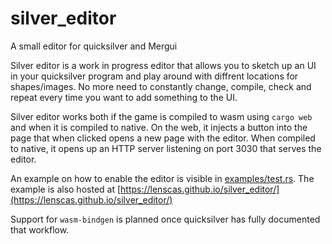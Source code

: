 # silver_editor
A small editor for quicksilver and Mergui

Silver editor is a work in progress editor that allows you to sketch up an UI in your quicksilver program and play around with diffrent locations for shapes/images.
No more need to constantly change, compile, check and repeat every time you want to add something to the UI.

Silver editor works both if the game is compiled to wasm using `cargo web` and when it is compiled to native.
On the web, it injects a button into the page that when clicked opens a new page with the editor. 
When compiled to native, it opens up an HTTP server listening on port 3030 that serves the editor.

An example on how to enable the editor is visible in [examples/test.rs](examples/test.rs). The example is also hosted at [https://lenscas.github.io/silver_editor/](https://lenscas.github.io/silver_editor/)

Support for `wasm-bindgen` is planned once quicksilver has fully documented that workflow.
